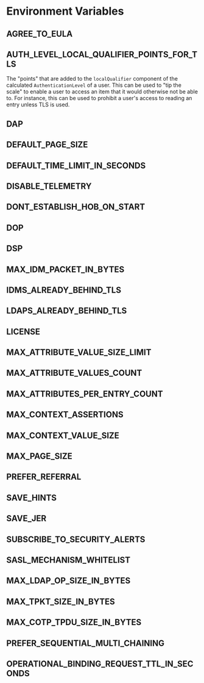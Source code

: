 # Environment Variables

## AGREE_TO_EULA
## AUTH_LEVEL_LOCAL_QUALIFIER_POINTS_FOR_TLS

The "points" that are added to the `localQualifier` component of the
calculated `AuthenticationLevel` of a user. This can be used to "tip the scale"
to enable a user to access an item that it would otherwise not be able to. For
instance, this can be used to prohibit a user's access to reading an entry
unless TLS is used.

## DAP
## DEFAULT_PAGE_SIZE
## DEFAULT_TIME_LIMIT_IN_SECONDS
## DISABLE_TELEMETRY
## DONT_ESTABLISH_HOB_ON_START
## DOP
## DSP
## MAX_IDM_PACKET_IN_BYTES
## IDMS_ALREADY_BEHIND_TLS
## LDAPS_ALREADY_BEHIND_TLS
## LICENSE
## MAX_ATTRIBUTE_VALUE_SIZE_LIMIT
## MAX_ATTRIBUTE_VALUES_COUNT
## MAX_ATTRIBUTES_PER_ENTRY_COUNT
## MAX_CONTEXT_ASSERTIONS
## MAX_CONTEXT_VALUE_SIZE
## MAX_PAGE_SIZE
## PREFER_REFERRAL
## SAVE_HINTS
## SAVE_JER
## SUBSCRIBE_TO_SECURITY_ALERTS
## SASL_MECHANISM_WHITELIST
## MAX_LDAP_OP_SIZE_IN_BYTES
## MAX_TPKT_SIZE_IN_BYTES
## MAX_COTP_TPDU_SIZE_IN_BYTES
## PREFER_SEQUENTIAL_MULTI_CHAINING
## OPERATIONAL_BINDING_REQUEST_TTL_IN_SECONDS
